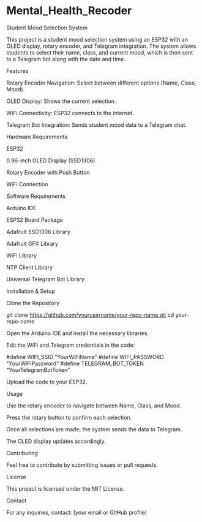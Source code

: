 # Mental_Health_Recoder
Student Mood Selection System

This project is a student mood selection system using an ESP32 with an OLED display, rotary encoder, and Telegram integration. The system allows students to select their name, class, and current mood, which is then sent to a Telegram bot along with the date and time.

Features

Rotary Encoder Navigation: Select between different options (Name, Class, Mood).

OLED Display: Shows the current selection.

WiFi Connectivity: ESP32 connects to the internet.

Telegram Bot Integration: Sends student mood data to a Telegram chat.

Hardware Requirements

ESP32

0.96-inch OLED Display (SSD1306)

Rotary Encoder with Push Button

WiFi Connection

Software Requirements

Arduino IDE

ESP32 Board Package

Adafruit SSD1306 Library

Adafruit GFX Library

WiFi Library

NTP Client Library

Universal Telegram Bot Library

Installation & Setup

Clone the Repository

git clone https://github.com/yourusername/your-repo-name.git
cd your-repo-name

Open the Arduino IDE and install the necessary libraries.

Edit the WiFi and Telegram credentials in the code:

#define WIFI_SSID "YourWiFiName"
#define WIFI_PASSWORD "YourWiFiPassword"
#define TELEGRAM_BOT_TOKEN "YourTelegramBotToken"

Upload the code to your ESP32.

Usage

Use the rotary encoder to navigate between Name, Class, and Mood.

Press the rotary button to confirm each selection.

Once all selections are made, the system sends the data to Telegram.

The OLED display updates accordingly.

Contributing

Feel free to contribute by submitting issues or pull requests.

License

This project is licensed under the MIT License.

Contact

For any inquiries, contact: [your email or GitHub profile]

